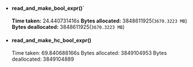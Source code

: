 - #### read_and_make_bool_expr()`
	**Time taken:** 24.440731416s
	**Bytes allocated:** 3848611925(`3670.3223 MB`)
	**Bytes deallocated:** 3848611925(`3670.3223 MB`)
	
- #### read_and_make_hc_bool_expr()
	Time taken: 69.840688166s
	Bytes allocated: 3849104953
	Bytes deallocated: 3849104889	